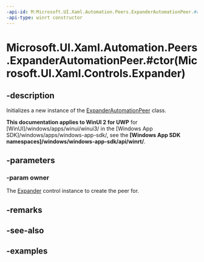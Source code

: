 ```yaml
---
-api-id: M:Microsoft.UI.Xaml.Automation.Peers.ExpanderAutomationPeer.#ctor(Microsoft.UI.Xaml.Controls.Expander)
-api-type: winrt constructor
---
```


# Microsoft.UI.Xaml.Automation.Peers.ExpanderAutomationPeer.#ctor(Microsoft.UI.Xaml.Controls.Expander)

<!--
public ExpanderAutomationPeer (Microsoft.UI.Xaml.Controls.Expander owner);
-->


## -description

Initializes a new instance of the [ExpanderAutomationPeer](expanderautomationpeer.md) class.

**This documentation applies to WinUI 2 for UWP** for [WinUI]/windows/apps/winui/winui3/ in the [Windows App SDK]/windows/apps/windows-app-sdk/, see the **[Windows App SDK namespaces]/windows/windows-app-sdk/api/winrt/**.

## -parameters

### -param owner

The [Expander](../microsoft.ui.xaml.controls/expander.md) control instance to create the peer for.

## -remarks

## -see-also

## -examples


